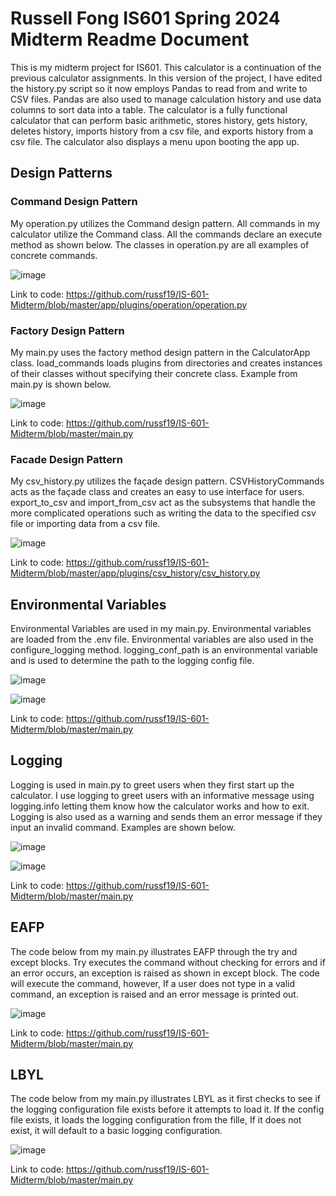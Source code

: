 # Russell Fong IS601 Spring 2024 Midterm Readme Document

This is my midterm project for IS601. This calculator is a continuation of the previous calculator assignments. In this version of the project, I have edited the history.py script so it now employs Pandas to read from and write to CSV files. Pandas are also used to manage calculation history and use data columns to sort data into a table. The calculator is a fully functional calculator that can perform basic arithmetic, stores history, gets history, deletes history, imports history from a csv file, and exports history from a csv file. The calculator also displays a menu upon booting the app up.

## Design Patterns
### Command Design Pattern
My operation.py utilizes the Command design pattern. All commands in my calculator utilize the Command class. All the commands declare an execute method as shown below. The classes in operation.py are all examples of concrete commands.

![image](https://github.com/russf19/IS-601-Midterm/assets/83291984/ad3ce0a3-cf91-459c-bb3d-9237213e8c56)

Link to code: https://github.com/russf19/IS-601-Midterm/blob/master/app/plugins/operation/operation.py 

### Factory Design Pattern
My main.py uses the factory method design pattern in the CalculatorApp class. load_commands loads plugins from directories and creates instances of their classes without specifying their concrete class. Example from main.py is shown below.

![image](https://github.com/russf19/IS-601-Midterm/assets/83291984/d75ed48d-0944-4121-9580-16495b63a6b9)

Link to code: https://github.com/russf19/IS-601-Midterm/blob/master/main.py

### Facade Design Pattern
My csv_history.py utilizes the façade design pattern. CSVHistoryCommands acts as the façade class and creates an easy to use interface for users. export_to_csv and import_from_csv act as the subsystems that handle the more complicated operations such as writing the data to the specified csv file or importing data from a csv file.

![image](https://github.com/russf19/IS-601-Midterm/assets/83291984/cfc7bba4-d8d1-43f2-b78c-9b796edbd67f)

Link to code: https://github.com/russf19/IS-601-Midterm/blob/master/app/plugins/csv_history/csv_history.py

## Environmental Variables
Environmental Variables are used in my main.py. Environmental variables are loaded from the .env file. Environmental variables are also used in the configure_logging method. logging_conf_path is an environmental variable and is used to determine the path to the logging config file.

![image](https://github.com/russf19/IS-601-Midterm/assets/83291984/ec74545e-b510-4707-8b76-df40f0046c20)

![image](https://github.com/russf19/IS-601-Midterm/assets/83291984/3505f548-a58a-4e25-a106-8d8b703ea38b)

Link to code: https://github.com/russf19/IS-601-Midterm/blob/master/main.py

## Logging
Logging is used in main.py to greet users when they first start up the calculator. I use logging to greet users with an informative message using logging.info letting them know how the calculator works and how to exit. Logging is also used as a warning and sends them an error message if they input an invalid command. Examples are shown below.  

![image](https://github.com/russf19/IS-601-Midterm/assets/83291984/acb41c0f-7847-4739-a8ca-e46a25698476)

![image](https://github.com/russf19/IS-601-Midterm/assets/83291984/b7afa094-058d-4fb0-bf14-5ee96eb37172)

Link to code: https://github.com/russf19/IS-601-Midterm/blob/master/main.py

## EAFP
The code below from my main.py illustrates EAFP through the try and except blocks. Try executes the command without checking for errors and if an error occurs, an exception is raised as shown in except block. The code will execute the command, however, If a user does not type in a valid command, an exception is raised and an error message is printed out.

![image](https://github.com/russf19/IS-601-Midterm/assets/83291984/743f7425-efa4-4c2d-ab75-44186371ee0d)

Link to code: https://github.com/russf19/IS-601-Midterm/blob/master/main.py

## LBYL
The code below from my main.py illustrates LBYL as it first checks to see if the logging configuration file exists before it attempts to load it. If the config file exists, it loads the logging configuration from the fille, If it does not exist, it will default to a basic logging configuration.

![image](https://github.com/russf19/IS-601-Midterm/assets/83291984/88d6cc48-f4e1-4e62-aae5-d3e3da69da22)

Link to code: https://github.com/russf19/IS-601-Midterm/blob/master/main.py
